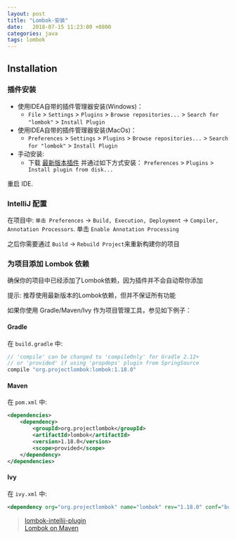 ```yaml
---
layout: post
title: "Lombok-安装"
date:   2018-07-15 11:23:00 +0800
categories: java
tags: lombok
---
```


##  Installation
### 插件安装
- 使用IDEA自带的插件管理器安装(Windows)：
  - `File` > `Settings` > `Plugins` > `Browse repositories...` > `Search for "lombok"` > `Install Plugin`
- 使用IDEA自带的插件管理器安装(MacOs)：
  - `Preferences` > `Settings` > `Plugins` > `Browse repositories...` > `Search for "lombok"` > `Install Plugin`
- 手动安装:
  - 下载 [最新版本插件](https://github.com/mplushnikov/lombok-intellij-plugin/releases/tag/releasebuild_0.19) 并通过如下方式安装： `Preferences` > `Plugins` >` Install plugin from disk...`  

重启 IDE.

### IntelliJ 配置
在项目中: `单击 Preferences` -> `Build, Execution, Deployment` -> `Compiler, Annotation Processors`. 单击 `Enable Annotation Processing`

之后你需要通过 `Build` -> `Rebuild Project`来重新构建你的项目

### 为项目添加 Lombok 依赖
确保你的项目中已经添加了Lombok依赖，因为插件并不会自动帮你添加

提示: 推荐使用最新版本的Lombok依赖，但并不保证所有功能

如果你使用 Gradle/Maven/Ivy 作为项目管理工具，参见如下例子：

#### Gradle
在 `build.gradle` 中:

```groovy
// 'compile' can be changed to 'compileOnly' for Gradle 2.12+
// or 'provided' if using 'propdeps' plugin from SpringSource
compile "org.projectlombok:lombok:1.18.0"
```

#### Maven
在 `pom.xml` 中:
```xml
<dependencies>
	<dependency>
		<groupId>org.projectlombok</groupId>
		<artifactId>lombok</artifactId>
		<version>1.18.0</version>
		<scope>provided</scope>
	</dependency>
</dependencies>
```

#### Ivy
在 `ivy.xml` 中:
```xml
<dependency org="org.projectlombok" name="lombok" rev="1.18.0" conf="build" />
```


> [lombok-intellij-plugin](https://github.com/mplushnikov/lombok-intellij-plugin)  
> [Lombok on Maven](http://mvnrepository.com/artifact/org.projectlombok/lombok)
